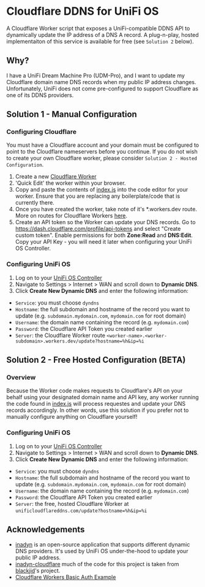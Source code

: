 # Cloudflare DDNS for UniFi OS

A Cloudflare Worker script that exposes a UniFi-compatible DDNS API to dynamically update the IP address of a DNS A record. A plug-n-play, hosted implementaiton of this service is available for free (see `Solution 2` below).

## Why?

I have a UniFi Dream Machine Pro (UDM-Pro), and I want to update my Cloudflare domain name DNS records when my public IP address changes. Unfortunately, UniFi does not come pre-configured to support Cloudflare as one of its DDNS providers.

## Solution 1 - Manual Configuration

### Configuring Cloudflare
You must have a Cloudflare account and your domain must be configured to point to the Cloudflare nameservers before you continue. If you do not wish to create your own Cloudflare worker, please consider `Solution 2 - Hosted Configuration`.

1. Create a new [Cloudflare Worker](https://workers.cloudflare.com)
2. 'Quick Edit' the worker within your browser.
3. Copy and paste the contents of [index.js](https://github.com/willswire/unifi-cloudflare-ddns/blob/main/index.js) into the code editor for your worker. Ensure that you are replacing any boilerplate/code that is currently there. 
4. Once you have created the worker, take note of it's \*.workers.dev route. More on routes for Cloudflare Workers [here](https://developers.cloudflare.com/workers/platform/routes#routes-with-workersdev).
5. Create an API token so the Worker can update your DNS records. Go to https://dash.cloudflare.com/profile/api-tokens and select "Create custom token". Enable permissions for both **Zone:Read** and **DNS:Edit**. Copy your API Key - you will need it later when configuring your UniFi OS Controller.

### Configuring UniFi OS
1. Log on to your [UniFi OS Controller](https://unifi.ui.com/)
2. Navigate to Settings > Internet > WAN and scroll down to **Dynamic DNS**. 
3. Click **Create New Dynamic DNS** and enter the following information:
- `Service`: you must choose `dyndns`
- `Hostname`: the full subdomain and hostname of the record you want to update (e.g. `subdomain.mydomain.com`, `mydomain.com` for root domain)
- `Username`: the domain name containing the record (e.g. `mydomain.com`)
- `Password`: the Cloudflare API Token you created earlier
- `Server`: the Cloudflare Worker route `<worker-name>.<worker-subdomain>.workers.dev/update?hostname=%h&ip=%i`

## Solution 2 - Free Hosted Configuration (BETA)

### Overview
Because the Worker code makes requests to Cloudflare's API on your behalf using your designated domain name and API key, any worker running the code found in [index.js](https://github.com/willswire/unifi-cloudflare-ddns/blob/main/index.js) will process requestes and update your DNS records accordingly. In other words, use this solution if you prefer not to manually configure anything on Cloudflare yourself!

### Configuring UniFi OS
1. Log on to your [UniFi OS Controller](https://unifi.ui.com/)
2. Navigate to Settings > Internet > WAN and scroll down to **Dynamic DNS**. 
3. Click **Create New Dynamic DNS** and enter the following information:
- `Service`: you must choose `dyndns`
- `Hostname`: the full subdomain and hostname of the record you want to update (e.g. `subdomain.mydomain.com`, `mydomain.com` for root domain)
- `Username`: the domain name containing the record (e.g. `mydomain.com`)
- `Password`: the Cloudflare API Token you created earlier
- `Server`: the free, hosted Cloudflare Worker at `unificloudflareddns.com/update?hostname=%h&ip=%i`

## Acknowledgements
- [inadyn](https://github.com/troglobit/inadyn) is an open-source application that supports different dynamic DNS providers. It's used by UniFi OS under-the-hood to update your public IP address. 
- [inadyn-cloudflare](https://github.com/blackjid/inadyn-cloudflare) much of the code for this project is taken from [blackjid](https://github.com/blackjid)'s project. 
- [Cloudflare Workers Basic Auth Example](https://developers.cloudflare.com/workers/examples/basic-auth)
